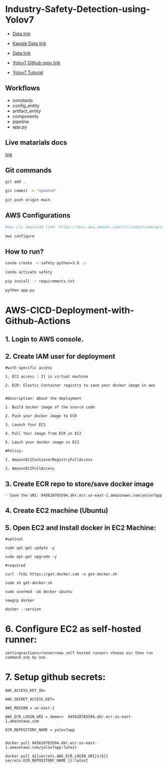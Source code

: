 # Industry-Safety-Detection-using-Yolov7

- [Data link]()

- [Kaggle Data link](https://www.kaggle.com/datasets/andrewmvd/hard-hat-detection)

- [Data link](https://drive.google.com/file/d/1ncxeLuWEMXkXVI79LXbA38s-Ij0d2q4E/view?usp=sharing)
- [Yolov7 Github repo link](https://github.com/WongKinYiu/yolov7)
- [Yolov7 Tutorial](https://youtube.com/playlist?list=PLkz_y24mlSJagh6O2MIrgI-Ki-t1rhjLI&si=6eMTgSe1-cbWVPGX)

## Workflows

 - constants
 - config_entity
 - artifact_entity
 - components
 - pipeline
 - app.py
## Live matarials docs

[link](https://docs.google.com/document/d/1UFiHnyKRqgx8Lodsvdzu58LbVjdWHNf-uab2WmhE0A4/edit?usp=sharing)


## Git commands

```bash
git add .

git commit -m "Updated"

git push origin main
```


## AWS Configurations

```bash
#aws cli download link: https://docs.aws.amazon.com/cli/latest/userguide/getting-started-install.html

aws configure
```


## How to run?

```bash
conda create -n safety python=3.9 -y
```

```bash
conda activate safety
```

```bash
pip install -r requirements.txt
```

```bash
python app.py
```


# AWS-CICD-Deployment-with-Github-Actions

## 1. Login to AWS console.

## 2. Create IAM user for deployment

	#with specific access

	1. EC2 access : It is virtual machine

	2. ECR: Elastic Container registry to save your docker image in aws


	#Description: About the deployment

	1. Build docker image of the source code

	2. Push your docker image to ECR

	3. Launch Your EC2 

	4. Pull Your image from ECR in EC2

	5. Lauch your docker image in EC2

	#Policy:

	1. AmazonEC2ContainerRegistryFullAccess

	2. AmazonEC2FullAccess

	
## 3. Create ECR repo to store/save docker image
    - Save the URI: 845628765594.dkr.ecr.us-east-1.amazonaws.com/yolov7app

	
## 4. Create EC2 machine (Ubuntu) 

## 5. Open EC2 and Install docker in EC2 Machine:
	
	
	#optinal

	sudo apt-get update -y

	sudo apt-get upgrade -y
	
	#required

	curl -fsSL https://get.docker.com -o get-docker.sh

	sudo sh get-docker.sh

	sudo usermod -aG docker ubuntu

	newgrp docker

    docker --version
	
# 6. Configure EC2 as self-hosted runner:
    setting>actions>runner>new self hosted runner> choose os> then run command one by one
  

# 7. Setup github secrets:

    AWS_ACCESS_KEY_ID=

    AWS_SECRET_ACCESS_KEY=

    AWS_REGION = us-east-1

    AWS_ECR_LOGIN_URI = demo>>  845628765594.dkr.ecr.us-east-1.amazonaws.com

    ECR_REPOSITORY_NAME = yolov7app


    docker pull 845628765594.dkr.ecr.us-east-1.amazonaws.com/yolov7app:latest

    docker pull ${{secrets.AWS_ECR_LOGIN_URI}}/${{ secrets.ECR_REPOSITORY_NAME }}:latest